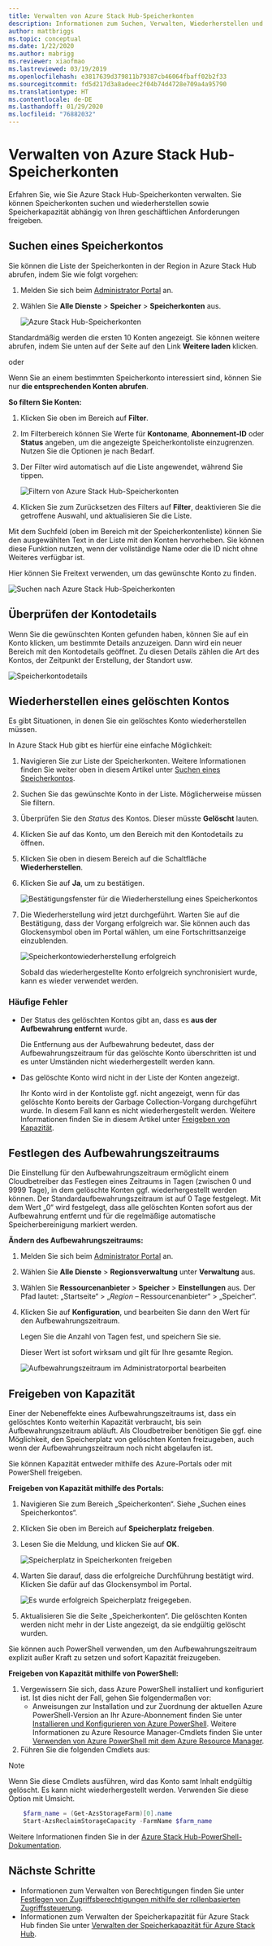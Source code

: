 ```yaml
---
title: Verwalten von Azure Stack Hub-Speicherkonten
description: Informationen zum Suchen, Verwalten, Wiederherstellen und Freigeben von Azure Stack Hub-Speicherkonten
author: mattbriggs
ms.topic: conceptual
ms.date: 1/22/2020
ms.author: mabrigg
ms.reviewer: xiaofmao
ms.lastreviewed: 03/19/2019
ms.openlocfilehash: e3817639d379811b79387cb46064fbaff02b2f33
ms.sourcegitcommit: fd5d217d3a8adeec2f04b74d4728e709a4a95790
ms.translationtype: HT
ms.contentlocale: de-DE
ms.lasthandoff: 01/29/2020
ms.locfileid: "76882032"
---
```

# <a name="manage-azure-stack-hub-storage-accounts"></a>Verwalten von Azure Stack Hub-Speicherkonten

Erfahren Sie, wie Sie Azure Stack Hub-Speicherkonten verwalten. Sie können Speicherkonten suchen und wiederherstellen sowie Speicherkapazität abhängig von Ihren geschäftlichen Anforderungen freigeben.

## <a name="find-a-storage-account"></a>Suchen eines Speicherkontos

Sie können die Liste der Speicherkonten in der Region in Azure Stack Hub abrufen, indem Sie wie folgt vorgehen:

1. Melden Sie sich beim [Administrator Portal](https://adminportal.local.azurestack.external) an.

2. Wählen Sie **Alle Dienste** > **Speicher** > **Speicherkonten** aus.

   ![Azure Stack Hub-Speicherkonten](media/azure-stack-manage-storage-accounts/image4.png)

Standardmäßig werden die ersten 10 Konten angezeigt. Sie können weitere abrufen, indem Sie unten auf der Seite auf den Link **Weitere laden** klicken.

oder

Wenn Sie an einem bestimmten Speicherkonto interessiert sind, können Sie nur **die entsprechenden Konten abrufen**.

**So filtern Sie Konten:**

1. Klicken Sie oben im Bereich auf **Filter**.
2. Im Filterbereich können Sie Werte für **Kontoname**, **Abonnement-ID** oder **Status** angeben, um die angezeigte Speicherkontoliste einzugrenzen. Nutzen Sie die Optionen je nach Bedarf.
3. Der Filter wird automatisch auf die Liste angewendet, während Sie tippen.

    ![Filtern von Azure Stack Hub-Speicherkonten](media/azure-stack-manage-storage-accounts/image5.png)

4. Klicken Sie zum Zurücksetzen des Filters auf **Filter**, deaktivieren Sie die getroffene Auswahl, und aktualisieren Sie die Liste.

Mit dem Suchfeld (oben im Bereich mit der Speicherkontenliste) können Sie den ausgewählten Text in der Liste mit den Konten hervorheben. Sie können diese Funktion nutzen, wenn der vollständige Name oder die ID nicht ohne Weiteres verfügbar ist.

Hier können Sie Freitext verwenden, um das gewünschte Konto zu finden.

![Suchen nach Azure Stack Hub-Speicherkonten](media/azure-stack-manage-storage-accounts/image6.png)

## <a name="look-at-account-details"></a>Überprüfen der Kontodetails
Wenn Sie die gewünschten Konten gefunden haben, können Sie auf ein Konto klicken, um bestimmte Details anzuzeigen. Dann wird ein neuer Bereich mit den Kontodetails geöffnet. Zu diesen Details zählen die Art des Kontos, der Zeitpunkt der Erstellung, der Standort usw.

![Speicherkontodetails](media/azure-stack-manage-storage-accounts/image7.png)

## <a name="recover-a-deleted-account"></a>Wiederherstellen eines gelöschten Kontos
Es gibt Situationen, in denen Sie ein gelöschtes Konto wiederherstellen müssen.

In Azure Stack Hub gibt es hierfür eine einfache Möglichkeit:

1. Navigieren Sie zur Liste der Speicherkonten. Weitere Informationen finden Sie weiter oben in diesem Artikel unter [Suchen eines Speicherkontos](azure-stack-manage-storage-accounts.md).
2. Suchen Sie das gewünschte Konto in der Liste. Möglicherweise müssen Sie filtern.
3. Überprüfen Sie den *Status* des Kontos. Dieser müsste **Gelöscht** lauten.
4. Klicken Sie auf das Konto, um den Bereich mit den Kontodetails zu öffnen.
5. Klicken Sie oben in diesem Bereich auf die Schaltfläche **Wiederherstellen**.
6. Klicken Sie auf **Ja**, um zu bestätigen.

   ![Bestätigungsfenster für die Wiederherstellung eines Speicherkontos](media/azure-stack-manage-storage-accounts/image8.png)

7. Die Wiederherstellung wird jetzt durchgeführt. Warten Sie auf die Bestätigung, dass der Vorgang erfolgreich war. Sie können auch das Glockensymbol oben im Portal wählen, um eine Fortschrittsanzeige einzublenden.

   ![Speicherkontowiederherstellung erfolgreich](media/azure-stack-manage-storage-accounts/image9.png)

   Sobald das wiederhergestellte Konto erfolgreich synchronisiert wurde, kann es wieder verwendet werden.

### <a name="some-gotchas"></a>Häufige Fehler
* Der Status des gelöschten Kontos gibt an, dass es **aus der Aufbewahrung entfernt** wurde.
  
  Die Entfernung aus der Aufbewahrung bedeutet, dass der Aufbewahrungszeitraum für das gelöschte Konto überschritten ist und es unter Umständen nicht wiederhergestellt werden kann.

* Das gelöschte Konto wird nicht in der Liste der Konten angezeigt.
  
  Ihr Konto wird in der Kontoliste ggf. nicht angezeigt, wenn für das gelöschte Konto bereits der Garbage Collection-Vorgang durchgeführt wurde. In diesem Fall kann es nicht wiederhergestellt werden. Weitere Informationen finden Sie in diesem Artikel unter [Freigeben von Kapazität](#reclaim).

## <a name="set-the-retention-period"></a>Festlegen des Aufbewahrungszeitraums
Die Einstellung für den Aufbewahrungszeitraum ermöglicht einem Cloudbetreiber das Festlegen eines Zeitraums in Tagen (zwischen 0 und 9999 Tage), in dem gelöschte Konten ggf. wiederhergestellt werden können. Der Standardaufbewahrungszeitraum ist auf 0 Tage festgelegt. Mit dem Wert „0“ wird festgelegt, dass alle gelöschten Konten sofort aus der Aufbewahrung entfernt und für die regelmäßige automatische Speicherbereinigung markiert werden.

**Ändern des Aufbewahrungszeitraums:**

1. Melden Sie sich beim [Administrator Portal](https://adminportal.local.azurestack.external) an.
2. Wählen Sie **Alle Dienste** > **Regionsverwaltung** unter **Verwaltung** aus.
3. Wählen Sie **Ressourcenanbieter** > **Speicher** > **Einstellungen** aus. Der Pfad lautet: „Startseite“ > „*Region* – Ressourcenanbieter“ > „Speicher“.
4. Klicken Sie auf **Konfiguration**, und bearbeiten Sie dann den Wert für den Aufbewahrungszeitraum.

   Legen Sie die Anzahl von Tagen fest, und speichern Sie sie.

   Dieser Wert ist sofort wirksam und gilt für Ihre gesamte Region.

   ![Aufbewahrungszeitraum im Administratorportal bearbeiten](media/azure-stack-manage-storage-accounts/image10.png)

## <a name="reclaim"></a>Freigeben von Kapazität
Einer der Nebeneffekte eines Aufbewahrungszeitraums ist, dass ein gelöschtes Konto weiterhin Kapazität verbraucht, bis sein Aufbewahrungszeitraum abläuft. Als Cloudbetreiber benötigen Sie ggf. eine Möglichkeit, den Speicherplatz von gelöschten Konten freizugeben, auch wenn der Aufbewahrungszeitraum noch nicht abgelaufen ist.

Sie können Kapazität entweder mithilfe des Azure-Portals oder mit PowerShell freigeben.

**Freigeben von Kapazität mithilfe des Portals:**
1. Navigieren Sie zum Bereich „Speicherkonten“. Siehe „Suchen eines Speicherkontos“.
2. Klicken Sie oben im Bereich auf **Speicherplatz freigeben**.
3. Lesen Sie die Meldung, und klicken Sie auf **OK**.

    ![Speicherplatz in Speicherkonten freigeben](media/azure-stack-manage-storage-accounts/image11.png)

4. Warten Sie darauf, dass die erfolgreiche Durchführung bestätigt wird. Klicken Sie dafür auf das Glockensymbol im Portal.

    ![Es wurde erfolgreich Speicherplatz freigegeben.](media/azure-stack-manage-storage-accounts/image12.png)

5. Aktualisieren Sie die Seite „Speicherkonten“. Die gelöschten Konten werden nicht mehr in der Liste angezeigt, da sie endgültig gelöscht wurden.

Sie können auch PowerShell verwenden, um den Aufbewahrungszeitraum explizit außer Kraft zu setzen und sofort Kapazität freizugeben.

**Freigeben von Kapazität mithilfe von PowerShell:**

1. Vergewissern Sie sich, dass Azure PowerShell installiert und konfiguriert ist. Ist dies nicht der Fall, gehen Sie folgendermaßen vor: 
   * Anweisungen zur Installation und zur Zuordnung der aktuellen Azure PowerShell-Version an Ihr Azure-Abonnement finden Sie unter [Installieren und Konfigurieren von Azure PowerShell](https://azure.microsoft.com/documentation/articles/powershell-install-configure/).
   Weitere Informationen zu Azure Resource Manager-Cmdlets finden Sie unter [Verwenden von Azure PowerShell mit dem Azure Resource Manager](https://go.microsoft.com/fwlink/?LinkId=394767).
2. Führen Sie die folgenden Cmdlets aus:

> [!NOTE]  
> Wenn Sie diese Cmdlets ausführen, wird das Konto samt Inhalt endgültig gelöscht. Es kann nicht wiederhergestellt werden. Verwenden Sie diese Option mit Umsicht.

```powershell  
    $farm_name = (Get-AzsStorageFarm)[0].name
    Start-AzsReclaimStorageCapacity -FarmName $farm_name
```

Weitere Informationen finden Sie in der [Azure Stack Hub-PowerShell-Dokumentation](https://docs.microsoft.com/powershell/azure/azure-stack/overview).
 

## <a name="next-steps"></a>Nächste Schritte

 - Informationen zum Verwalten von Berechtigungen finden Sie unter [Festlegen von Zugriffsberechtigungen mithilfe der rollenbasierten Zugriffssteuerung](azure-stack-manage-permissions.md).
 - Informationen zum Verwalten der Speicherkapazität für Azure Stack Hub finden Sie unter [Verwalten der Speicherkapazität für Azure Stack Hub](azure-stack-manage-storage-shares.md).
